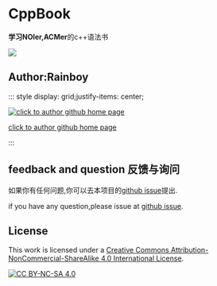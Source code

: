 # CppBook

**学习NOIer,ACMer**的c++语法书

![](/cppbook.jpg)


## Author:Rainboy

::: style display: grid;justify-items: center;

[![click to author github home page](https://avatars.githubusercontent.com/u/8732377?s=200&v=4)](https://github.com/Rainboylvx/)

[click to author github home page](https://github.com/Rainboylvx/)

:::

## feedback and question 反馈与询问

如果你有任何问题,你可以去本项目的[github issue](https://github.com/rbookr/RBook/issues)提出.

if you have any question,please issue at [github issue](https://github.com/rbookr/RBook/issues).


## License

This work is licensed under a [Creative Commons Attribution-NonCommercial-ShareAlike 4.0 International License](http://creativecommons.org/licenses/by-nc-sa/4.0/).

[![CC BY-NC-SA 4.0](https://camo.githubusercontent.com/7af524e82af24d98f89dde7c9c9a3849af52e420a66da140b7c7ae92bf7512d5/68747470733a2f2f6c6963656e7365627574746f6e732e6e65742f6c2f62792d6e632d73612f342e302f38387833312e706e67)](http://creativecommons.org/licenses/by-nc-sa/4.0/)
